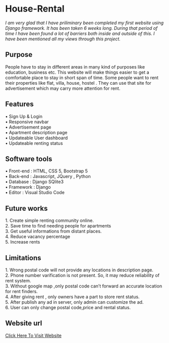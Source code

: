 # House-Rental
<i>
I am very glad that I have priliminary been completed my first website using Django framework. It has been taken 6 weeks long. During that period of time I have been found a lot of barriers both inside and outside of this. I have been mentioned all my views through this project.
</i>
<h2>Purpose</h2>
People have to stay in different areas in many kind of purposes like education, business etc. This website will make things easier to get a comfortable place to stay in short span of time.  Some people want to rent their properties like flat, villa, house, hostel . They can use that site for advertisement which may carry more attention for rent.
<p>
<p>
<h2>Features</h2>
•	Sign Up & Login<br>
•	Responsive navbar<br>
•	Advertisement page<br>
•	Apartment description page<br>
•	Updateable User dashboard<br>
•	Updateable renting status<br>
<p>
<p>
<h2>Software tools</h2>
•	Front-end : HTML, CSS 5, Bootstrap 5<br>
•	Back-end : Javascript, JQuery , Python<br>
•	Database : Django SQlite3<br>
•	Framework : Django<br>
•	Editor : Visual Studio Code<br>
<p>
<p>

<h2>Future works</h2>
1.	Create simple renting community online.<br>
2.	Save time to find needing people for apartments<br>
3.	Get useful informations from distant places.<br>
4.	Reduce vacancy percentage<br>
5.	Increase rents<br>
<p>
<p>
<h2>Limitations</h2>
1.	Wrong postal code will not provide any locations in description page.<br>
2.	Phone number varification is not present. So, it may reduce reliability of rent system.<br>
3.	Without google map ,only postal code can’t forward an accurate location for rent finders.<br>
4.	After giving rent , only owners have a part to store rent status.<br>
5.	After publish any ad in server, only admin can customize the ad.<br>
6.  User can only change postal code,price and rental status.<br>
<p>
<p>
<h2>Website url</h2>
<a href="http://mostafiz.pythonanywhere.com/">Click Here To Visit Website</a>
<p>
<p>


